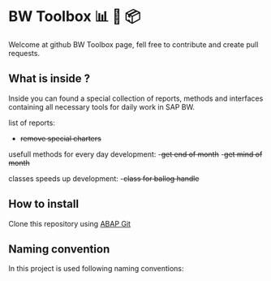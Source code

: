 # BW Toolbox 📊 🔨 📦

Welcome at github BW Toolbox page, fell free to contribute and create pull requests.

## What is inside ?

Inside you can found a special collection of reports, methods and interfaces containing all necessary tools for daily work in SAP BW.

list of reports:
- ~~remove special charters~~

usefull methods for every day development:
-~~get end of month~~
-~~get mind of month~~

classes speeds up development:
-~~class for ballog handle~~


## How to install

Clone this repository using [ABAP Git](https://github.com/larshp/abapGit)

## Naming convention

In this project is used following naming conventions:
 
